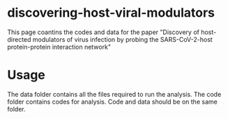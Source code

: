 # discovering-host-viral-modulators

This page coantins the codes and data for the paper "Discovery of host-directed modulators of virus infection by probing the SARS-CoV-2-host protein-protein interaction network"

# Usage
The data folder contains all the files required to run the analysis. The code folder contains codes for analysis. Code and data should be on the same folder. 
